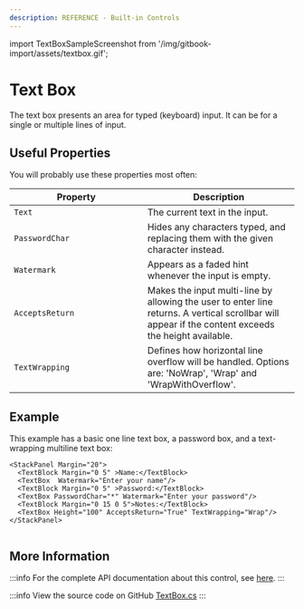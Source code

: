 ```yaml
---
description: REFERENCE - Built-in Controls
---
```


import TextBoxSampleScreenshot from '/img/gitbook-import/assets/textbox.gif';

# Text Box

The text box presents an area for typed (keyboard) input. It can be for a single or multiple lines of input.

## Useful Properties

You will probably use these properties most often:

<table><thead><tr><th width="220">Property</th><th>Description</th></tr></thead><tbody><tr><td><code>Text</code></td><td>The current text in the input.</td></tr><tr><td><code>PasswordChar</code></td><td>Hides any characters typed, and replacing them with the given  character instead.</td></tr><tr><td><code>Watermark</code></td><td>Appears as a faded hint whenever the input is empty.</td></tr><tr><td><code>AcceptsReturn</code></td><td>Makes the input multi-line by allowing the user to enter line returns. A vertical scrollbar will appear if the content exceeds the height available.</td></tr><tr><td><code>TextWrapping</code></td><td>Defines how horizontal line overflow will be handled. Options are: 'NoWrap', 'Wrap' and 'WrapWithOverflow'.</td></tr></tbody></table>

## Example

This example has a basic one line text box, a password box, and a text-wrapping multiline text box:

```markup
<StackPanel Margin="20">
  <TextBlock Margin="0 5" >Name:</TextBlock>
  <TextBox  Watermark="Enter your name"/>
  <TextBlock Margin="0 5" >Password:</TextBlock>
  <TextBox PasswordChar="*" Watermark="Enter your password"/>
  <TextBlock Margin="0 15 0 5">Notes:</TextBlock>
  <TextBox Height="100" AcceptsReturn="True" TextWrapping="Wrap"/>
</StackPanel>
```

<img src={TextBoxSampleScreenshot} alt="" />

## More Information

:::info
For the complete API documentation about this control, see [here](http://reference.avaloniaui.net/api/Avalonia.Controls/TextBox/).
:::

:::info
View the source code on GitHub [TextBox.cs](https://github.com/AvaloniaUI/Avalonia/blob/master/src/Avalonia.Controls/TextBox.cs)
:::
